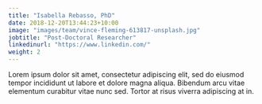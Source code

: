 ```yaml
---
title: "Isabella Rebasso, PhD"
date: 2018-12-20T13:44:23+10:00
image: "images/team/vince-fleming-613817-unsplash.jpg"
jobtitle: "Post-Doctoral Researcher"
linkedinurl: "https://www.linkedin.com/"
weight: 2
---
```


Lorem ipsum dolor sit amet, consectetur adipiscing elit, sed do eiusmod tempor incididunt ut labore et dolore magna aliqua. Bibendum arcu vitae elementum curabitur vitae nunc sed. Tortor at risus viverra adipiscing at in.
